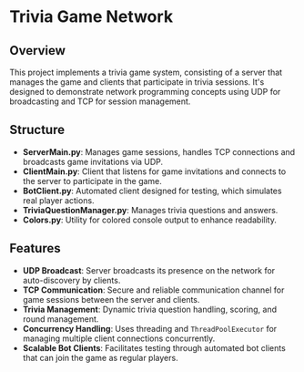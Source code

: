 # Trivia Game Network

## Overview
This project implements a trivia game system, consisting of a server that manages the game and clients that participate in trivia sessions. It's designed to demonstrate network programming concepts using UDP for broadcasting and TCP for session management.

## Structure

- **ServerMain.py**: Manages game sessions, handles TCP connections and broadcasts game invitations via UDP.
- **ClientMain.py**: Client that listens for game invitations and connects to the server to participate in the game.
- **BotClient.py**: Automated client designed for testing, which simulates real player actions.
- **TriviaQuestionManager.py**: Manages trivia questions and answers.
- **Colors.py**: Utility for colored console output to enhance readability.

## Features

- **UDP Broadcast**: Server broadcasts its presence on the network for auto-discovery by clients.
- **TCP Communication**: Secure and reliable communication channel for game sessions between the server and clients.
- **Trivia Management**: Dynamic trivia question handling, scoring, and round management.
- **Concurrency Handling**: Uses threading and `ThreadPoolExecutor` for managing multiple client connections concurrently.
- **Scalable Bot Clients**: Facilitates testing through automated bot clients that can join the game as regular players.

